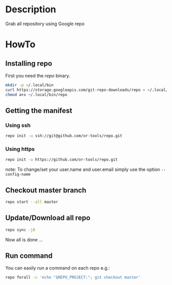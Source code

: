 # Description
Grab all repository using Google repo

# HowTo
## Installing repo
First you need the *repo* binary.
```sh
mkdir -p ~/.local/bin
curl https://storage.googleapis.com/git-repo-downloads/repo > ~/.local/bin/repo
chmod a+x ~/.local/bin/repo
```

## Getting the manifest
### Using ssh
```sh
repo init -u ssh://git@github.com/or-tools/repo.git
```
### Using https
```sh
repo init -u https://github.com/or-tools/repo.git
```

note: To change/set your user.name and user.email simply use the option `--config-name`

## Checkout master branch
```sh
repo start --all master
```

## Update/Download all repo
```sh
repo sync -j8
```

Now all is done ...

## Run command
You can easily run a command on each repo e.g.:
```sh
repo forall -c 'echo "$REPO_PROJECT:"; git checkout master'
```

